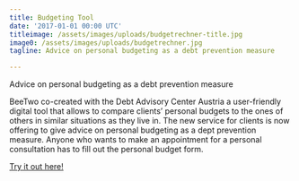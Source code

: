 ```yaml
---
title: Budgeting Tool
date: '2017-01-01 00:00 UTC'
titleimage: /assets/images/uploads/budgetrechner-title.jpg
image0: /assets/images/uploads/budgetrechner.jpg
tagline: Advice on personal budgeting as a debt prevention measure

---
```


Advice on personal budgeting as a debt prevention measure

BeeTwo co-created with the Debt Advisory Center Austria a user-friendly digital tool that allows to compare clients’ personal budgets to the ones of others in similar situations as they live in.
The new service for clients is now offering to give advice on personal budgeting as a dept prevention measure. Anyone who wants to make an appointment for a personal consultation has to fill out the personal budget form.

[Try it out here!](http://www.budgetberatung.at/budgetrechner/)

